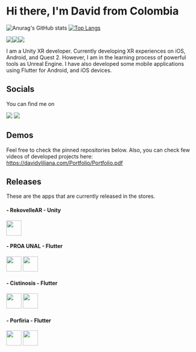 # Hi there, I'm David from Colombia
![Anurag's GitHub stats](https://github-readme-stats.vercel.app/api?username=batiacosta&show_icons=true&theme=algolia)
[![Top Langs](https://github-readme-stats.vercel.app/api/top-langs/?username=batiacosta&layout=compact)](https://github.com/anuraghazra/github-readme-stats)

<img src="https://img.shields.io/badge/unity-%23000000.svg?style=for-the-badge&logo=unity&logoColor=white"/><img src="https://img.shields.io/badge/unrealengine-%23313131.svg?style=for-the-badge&logo=unrealengine&logoColor=white" /><img src="https://img.shields.io/badge/Flutter-%2302569B.svg?style=for-the-badge&logo=Flutter&logoColor=white" />

I am a Unity XR developer. Currently developing XR experiences on iOS, Android, and Quest 2. However, I am in the learning process of powerful tools as Unreal Engine. I have also developed some mobile applications using Flutter for Android, and iOS devices.

## Socials
You can find me on

<a href="https://www.linkedin.com/in/david-acosta-laverde/"><img src="https://img.shields.io/badge/linkedin-%230077B5.svg?style=for-the-badge&logo=linkedin&logoColor=white"/></a>
<a href="https://www.youtube.com/channel/UClo1ePvAIPcpUTLKwMgalBA"><img src="https://img.shields.io/badge/YouTube-%23FF0000.svg?style=for-the-badge&logo=YouTube&logoColor=white"/></a>

## Demos
Feel free to check the pinned repositories below.
Also, you can check few videos of developed projects here: <a href="https://davidyliliana.com/Portfolio/Portfolio.pdf">https://davidyliliana.com/Portfolio/Portfolio.pdf</a>

## Releases
These are the apps that are currently released in the stores.

#### - RekovelleAR - Unity
<a href="https://apps.apple.com/tt/app/rekovelle-mixed-reality-lapd/id1537947706"><img src="https://developer.apple.com/assets/elements/badges/download-on-the-app-store.svg" height="40px"/></a>
#### - PROA UNAL - Flutter
<a href="https://play.google.com/store/apps/details?id=co.edu.unal.proaunal&hl=en&gl=US"><img src="https://lh3.googleusercontent.com/RyLoNcOmb91IxHIP9NWfC82chbsCsT-5R25efns1FmuM8xz6znE4CRjIEBosZ1FH2xG1UqH6Axyp-vPFnm4sazbrsaB-S0QT_cN9uWU9UKoSQYCjYQ=s0" height="40px"/></a> <a href="https://apps.apple.com/ma/app/proa-unal/id1587700097"><img src="https://developer.apple.com/assets/elements/badges/download-on-the-app-store.svg" height="40px"/></a>
#### - Cistinosis - Flutter
<a href="https://play.google.com/store/apps/details?id=com.recordati.cistinosismobile&hl=es_GT"><img src="https://lh3.googleusercontent.com/RyLoNcOmb91IxHIP9NWfC82chbsCsT-5R25efns1FmuM8xz6znE4CRjIEBosZ1FH2xG1UqH6Axyp-vPFnm4sazbrsaB-S0QT_cN9uWU9UKoSQYCjYQ=s0" height="40px"/></a> <a href="https://apps.apple.com/co/app/cistinosis/id1664453687?l=en"><img src="https://developer.apple.com/assets/elements/badges/download-on-the-app-store.svg" height="40px"/></a>
#### - Porfiria - Flutter
<a href="https://play.google.com/store/apps/details?id=com.recordati.porfiria"><img src="https://lh3.googleusercontent.com/RyLoNcOmb91IxHIP9NWfC82chbsCsT-5R25efns1FmuM8xz6znE4CRjIEBosZ1FH2xG1UqH6Axyp-vPFnm4sazbrsaB-S0QT_cN9uWU9UKoSQYCjYQ=s0" height="40px"/></a> <a href="https://apps.apple.com/co/app/porfiria/id1667279747?l=en"><img src="https://developer.apple.com/assets/elements/badges/download-on-the-app-store.svg" height="40px"/></a>

